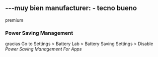 ---muy bien 
manufacturer:
    - tecno
bueno
---
premium
 ### Power Saving Management
gracias 
Go to Settings > Battery Lab > Battery Saving Settings > Disable *Power Saving Management For Apps*
